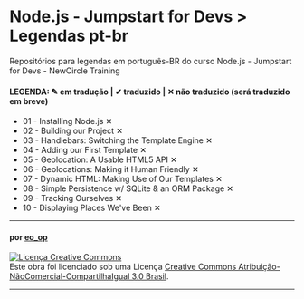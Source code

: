 # Node.js - Jumpstart for Devs > Legendas pt-br

Repositórios para legendas em português-BR do curso Node.js - Jumpstart for Devs - NewCircle Training

#### LEGENDA: ✎ em tradução | ✔ traduzido | ✕ não traduzido (será traduzido em breve)

* 01 - Installing Node.js ✕
* 02 - Building our Project ✕
* 03 - Handlebars: Switching the Template Engine ✕
* 04 - Adding our First Template ✕
* 05 - Geolocation: A Usable HTML5 API ✕
* 06 - Geolocations: Making it Human Friendly ✕
* 07 - Dynamic HTML: Making Use of Our Templates ✕
* 08 - Simple Persistence w/ SQLite & an ORM Package ✕
* 09 - Tracking Ourselves ✕
* 10 - Displaying Places We've Been ✕



---

#### por [eo_op](https://github.com/eoop/eo_op)

<a rel="license" href="http://creativecommons.org/licenses/by-nc-sa/3.0/br/deed.pt_BR"><img alt="Licença Creative Commons" style="border-width:0" src="http://i.creativecommons.org/l/by-nc-sa/3.0/br/88x31.png" /></a><br />Este obra foi licenciado sob uma Licença <a rel="license" href="http://creativecommons.org/licenses/by-nc-sa/3.0/br/deed.pt_BR">Creative Commons Atribuição-NãoComercial-CompartilhaIgual 3.0 Brasil</a>.

---
